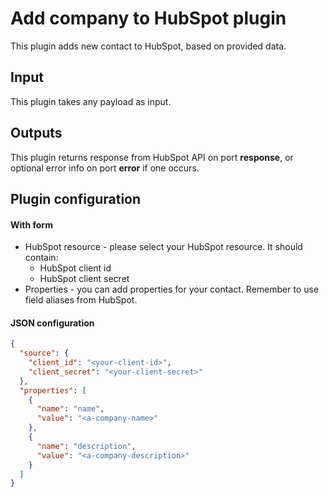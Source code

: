 # Add company to HubSpot plugin

This plugin adds new contact to HubSpot, based on provided data.

## Input
This plugin takes any payload as input.

## Outputs
This plugin returns response from HubSpot API on port **response**, or optional
error info on port **error** if one occurs.

## Plugin configuration

#### With form
- HubSpot resource - please select your HubSpot resource. It should contain: 
    - HubSpot client id
    - HubSpot client secret
- Properties - you can add properties for your contact. Remember to use 
  field aliases from HubSpot.
  
#### JSON configuration

```json
{
  "source": {
    "client_id": "<your-client-id>",
    "client_secret": "<your-client-secret>"
  },
  "properties": [
    {
      "name": "name",
      "value": "<a-company-name>"
    },
    {
      "name": "description",
      "value": "<a-company-description>"
    }
  ]
}
```
